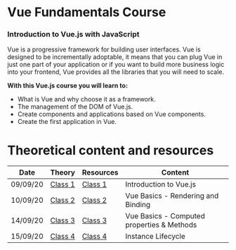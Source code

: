 # Vue Fundamentals Course

### Introduction to Vue.js with JavaScript

Vue is a progressive framework for building user interfaces. Vue is designed to be incrementally adoptable, it means that you can plug Vue in just one part of your application or if you want to build more business logic into your frontend, Vue provides all the libraries that you will need to scale.

**With this Vue.js course you will learn to:**

- What is Vue and why choose it as a framework.
- The management of the DOM of Vue.js.
- Create components and applications based on Vue components.
- Create the first application in Vue.

# Theoretical content and resources

| Date     | Theory                      | Resources                   | Content                |
| -------- | --------------------------- | --------------------------- | ---------------------- |
| 09/09/20 | [Class 1](theory/class1.md) | [Class 1](resources/class1) | Introduction to Vue.js |
|10/09/20 | [Class 2](theory/class2.md) | [Class 2](resources/class2) | Vue Basics - Rendering and Binding|
|14/09/20 | [Class 3](theory/class3.md) | [Class 3](resources/class3) | Vue Basics - Computed properties & Methods|
|15/09/20 | [Class 4](theory/class4.md) | [Class 4](resources/class4) | Instance Lifecycle